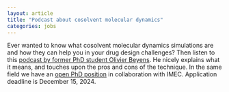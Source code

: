 ```yaml
---
layout: article
title: "Podcast about cosolvent molecular dynamics"
categories: jobs
---
```


Ever wanted to know what cosolvent molecular dynamics simulations are and how they can help you in your drug design challenges? Then listen to this
<a href="https://open.spotify.com/episode/5s4FSqbFAKJBEGVpwi93Gd">podcast by former PhD student Olivier Beyens</a>. He nicely explains what it means, 
and touches upon the pros and cons of the technique. In the same field we have an <a href="https://www.imec-int.com/en/work-at-imec/job-opportunities/cosolvent-molecular-dynamics-simulations-drug-discovery">open PhD position</a> in collaboration with IMEC. Application deadline is December 15, 2024.
